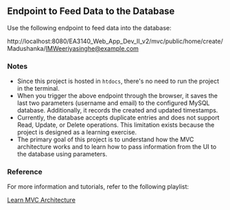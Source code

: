 ## Endpoint to Feed Data to the Database

Use the following endpoint to feed data into the database:

http://localhost:8080/EA3140_Web_App_Dev_II_v2/mvc/public/home/create/Madushanka/IMWeeriyasinghe@example.com


### Notes

- Since this project is hosted in `htdocs`, there's no need to run the project in the terminal.
- When you trigger the above endpoint through the browser, it saves the last two parameters (username and email) to the configured MySQL database. Additionally, it records the created and updated timestamps.
- Currently, the database accepts duplicate entries and does not support Read, Update, or Delete operations. This limitation exists because the project is designed as a learning exercise.
- The primary goal of this project is to understand how the MVC architecture works and to learn how to pass information from the UI to the database using parameters.

### Reference

For more information and tutorials, refer to the following playlist:

[Learn MVC Architecture](https://www.youtube.com/playlist?list=PLfdtiltiRHWGXVHXX09fxXDi-DqInchFD)

